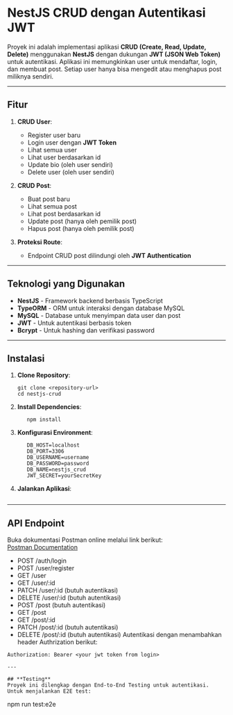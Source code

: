 # NestJS CRUD dengan Autentikasi JWT

Proyek ini adalah implementasi aplikasi **CRUD (Create, Read, Update, Delete)** menggunakan **NestJS** dengan dukungan **JWT (JSON Web Token)** untuk autentikasi. Aplikasi ini memungkinkan user untuk mendaftar, login, dan membuat post. Setiap user hanya bisa mengedit atau menghapus post miliknya sendiri.

---

## **Fitur**
1. **CRUD User**:
   - Register user baru
   - Login user dengan **JWT Token**
   - Lihat semua user
   - Lihat user berdasarkan id
   - Update bio (oleh user sendiri)
   - Delete user (oleh user sendiri)

2. **CRUD Post**:
   - Buat post baru
   - Lihat semua post
   - Lihat post berdasarkan id
   - Update post (hanya oleh pemilik post)
   - Hapus post (hanya oleh pemilik post)

3. **Proteksi Route**:
   - Endpoint CRUD post dilindungi oleh **JWT Authentication**

---

## **Teknologi yang Digunakan**
- **NestJS** - Framework backend berbasis TypeScript
- **TypeORM** - ORM untuk interaksi dengan database MySQL
- **MySQL** - Database untuk menyimpan data user dan post
- **JWT** - Untuk autentikasi berbasis token
- **Bcrypt** - Untuk hashing dan verifikasi password

---

## **Instalasi**

1. **Clone Repository**:
   ```
   git clone <repository-url>
   cd nestjs-crud
2. **Install Dependencies**:
   ```
      npm install
3. **Konfigurasi Environment**:
   ```
      DB_HOST=localhost
      DB_PORT=3306
      DB_USERNAME=username
      DB_PASSWORD=password
      DB_NAME=nestjs_crud
      JWT_SECRET=yourSecretKey
4. **Jalankan Aplikasi**:
   ```npm run start

---

## **API Endpoint**
Buka dokumentasi Postman online melalui link berikut:  
   [Postman Documentation](https://api.postman.com/collections/29126938-782d7713-cda1-4fda-a9e4-c02e3d9be982?access_key=PMAT-01JA036XAM6V4KZFW2XG5KH5TJ)
- POST /auth/login
- POST /user/register
- GET /user
- GET /user/:id 
- PATCH /user/:id (butuh autentikasi)
- DELETE /user/:id (butuh autentikasi)
- POST /post (butuh autentikasi)
- GET /post
- GET /post/:id
- PATCH /post/:id (butuh autentikasi)
- DELETE /post/:id (butuh autentikasi)
Autentikasi dengan menambahkan header Authrization berikut:
```
Authorization: Bearer <your jwt token from login>

---

## **Testing**
Proyek ini dilengkap dengan End-to-End Testing untuk autentikasi. Untuk menjalankan E2E test:
```
npm run test:e2e
